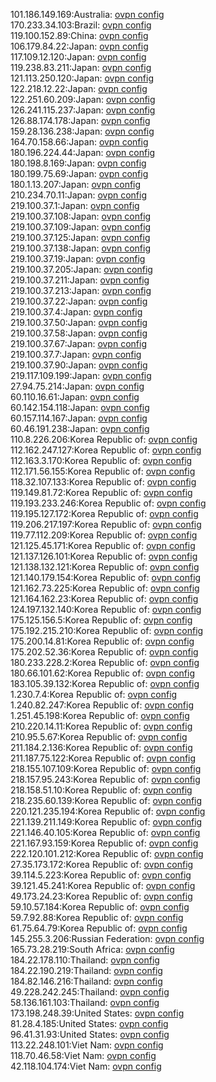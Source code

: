 101.186.149.169:Australia: [ovpn config](vpn/101_186_149_169.ovpn)  
170.233.34.103:Brazil: [ovpn config](vpn/170_233_34_103.ovpn)  
119.100.152.89:China: [ovpn config](vpn/119_100_152_89.ovpn)  
106.179.84.22:Japan: [ovpn config](vpn/106_179_84_22.ovpn)  
117.109.12.120:Japan: [ovpn config](vpn/117_109_12_120.ovpn)  
119.238.83.211:Japan: [ovpn config](vpn/119_238_83_211.ovpn)  
121.113.250.120:Japan: [ovpn config](vpn/121_113_250_120.ovpn)  
122.218.12.22:Japan: [ovpn config](vpn/122_218_12_22.ovpn)  
122.251.60.209:Japan: [ovpn config](vpn/122_251_60_209.ovpn)  
126.241.115.237:Japan: [ovpn config](vpn/126_241_115_237.ovpn)  
126.88.174.178:Japan: [ovpn config](vpn/126_88_174_178.ovpn)  
159.28.136.238:Japan: [ovpn config](vpn/159_28_136_238.ovpn)  
164.70.158.66:Japan: [ovpn config](vpn/164_70_158_66.ovpn)  
180.196.224.44:Japan: [ovpn config](vpn/180_196_224_44.ovpn)  
180.198.8.169:Japan: [ovpn config](vpn/180_198_8_169.ovpn)  
180.199.75.69:Japan: [ovpn config](vpn/180_199_75_69.ovpn)  
180.1.13.207:Japan: [ovpn config](vpn/180_1_13_207.ovpn)  
210.234.70.11:Japan: [ovpn config](vpn/210_234_70_11.ovpn)  
219.100.37.1:Japan: [ovpn config](vpn/219_100_37_1.ovpn)  
219.100.37.108:Japan: [ovpn config](vpn/219_100_37_108.ovpn)  
219.100.37.109:Japan: [ovpn config](vpn/219_100_37_109.ovpn)  
219.100.37.125:Japan: [ovpn config](vpn/219_100_37_125.ovpn)  
219.100.37.138:Japan: [ovpn config](vpn/219_100_37_138.ovpn)  
219.100.37.19:Japan: [ovpn config](vpn/219_100_37_19.ovpn)  
219.100.37.205:Japan: [ovpn config](vpn/219_100_37_205.ovpn)  
219.100.37.211:Japan: [ovpn config](vpn/219_100_37_211.ovpn)  
219.100.37.213:Japan: [ovpn config](vpn/219_100_37_213.ovpn)  
219.100.37.22:Japan: [ovpn config](vpn/219_100_37_22.ovpn)  
219.100.37.4:Japan: [ovpn config](vpn/219_100_37_4.ovpn)  
219.100.37.50:Japan: [ovpn config](vpn/219_100_37_50.ovpn)  
219.100.37.58:Japan: [ovpn config](vpn/219_100_37_58.ovpn)  
219.100.37.67:Japan: [ovpn config](vpn/219_100_37_67.ovpn)  
219.100.37.7:Japan: [ovpn config](vpn/219_100_37_7.ovpn)  
219.100.37.90:Japan: [ovpn config](vpn/219_100_37_90.ovpn)  
219.117.109.199:Japan: [ovpn config](vpn/219_117_109_199.ovpn)  
27.94.75.214:Japan: [ovpn config](vpn/27_94_75_214.ovpn)  
60.110.16.61:Japan: [ovpn config](vpn/60_110_16_61.ovpn)  
60.142.154.118:Japan: [ovpn config](vpn/60_142_154_118.ovpn)  
60.157.114.167:Japan: [ovpn config](vpn/60_157_114_167.ovpn)  
60.46.191.238:Japan: [ovpn config](vpn/60_46_191_238.ovpn)  
110.8.226.206:Korea Republic of: [ovpn config](vpn/110_8_226_206.ovpn)  
112.162.247.127:Korea Republic of: [ovpn config](vpn/112_162_247_127.ovpn)  
112.163.3.170:Korea Republic of: [ovpn config](vpn/112_163_3_170.ovpn)  
112.171.56.155:Korea Republic of: [ovpn config](vpn/112_171_56_155.ovpn)  
118.32.107.133:Korea Republic of: [ovpn config](vpn/118_32_107_133.ovpn)  
119.149.81.72:Korea Republic of: [ovpn config](vpn/119_149_81_72.ovpn)  
119.193.233.246:Korea Republic of: [ovpn config](vpn/119_193_233_246.ovpn)  
119.195.127.172:Korea Republic of: [ovpn config](vpn/119_195_127_172.ovpn)  
119.206.217.197:Korea Republic of: [ovpn config](vpn/119_206_217_197.ovpn)  
119.77.112.209:Korea Republic of: [ovpn config](vpn/119_77_112_209.ovpn)  
121.125.45.171:Korea Republic of: [ovpn config](vpn/121_125_45_171.ovpn)  
121.137.126.101:Korea Republic of: [ovpn config](vpn/121_137_126_101.ovpn)  
121.138.132.121:Korea Republic of: [ovpn config](vpn/121_138_132_121.ovpn)  
121.140.179.154:Korea Republic of: [ovpn config](vpn/121_140_179_154.ovpn)  
121.162.73.225:Korea Republic of: [ovpn config](vpn/121_162_73_225.ovpn)  
121.164.162.23:Korea Republic of: [ovpn config](vpn/121_164_162_23.ovpn)  
124.197.132.140:Korea Republic of: [ovpn config](vpn/124_197_132_140.ovpn)  
175.125.156.5:Korea Republic of: [ovpn config](vpn/175_125_156_5.ovpn)  
175.192.215.210:Korea Republic of: [ovpn config](vpn/175_192_215_210.ovpn)  
175.200.14.81:Korea Republic of: [ovpn config](vpn/175_200_14_81.ovpn)  
175.202.52.36:Korea Republic of: [ovpn config](vpn/175_202_52_36.ovpn)  
180.233.228.2:Korea Republic of: [ovpn config](vpn/180_233_228_2.ovpn)  
180.66.101.62:Korea Republic of: [ovpn config](vpn/180_66_101_62.ovpn)  
183.105.39.132:Korea Republic of: [ovpn config](vpn/183_105_39_132.ovpn)  
1.230.7.4:Korea Republic of: [ovpn config](vpn/1_230_7_4.ovpn)  
1.240.82.247:Korea Republic of: [ovpn config](vpn/1_240_82_247.ovpn)  
1.251.45.198:Korea Republic of: [ovpn config](vpn/1_251_45_198.ovpn)  
210.220.14.11:Korea Republic of: [ovpn config](vpn/210_220_14_11.ovpn)  
210.95.5.67:Korea Republic of: [ovpn config](vpn/210_95_5_67.ovpn)  
211.184.2.136:Korea Republic of: [ovpn config](vpn/211_184_2_136.ovpn)  
211.187.75.122:Korea Republic of: [ovpn config](vpn/211_187_75_122.ovpn)  
218.155.107.109:Korea Republic of: [ovpn config](vpn/218_155_107_109.ovpn)  
218.157.95.243:Korea Republic of: [ovpn config](vpn/218_157_95_243.ovpn)  
218.158.51.10:Korea Republic of: [ovpn config](vpn/218_158_51_10.ovpn)  
218.235.60.139:Korea Republic of: [ovpn config](vpn/218_235_60_139.ovpn)  
220.121.235.194:Korea Republic of: [ovpn config](vpn/220_121_235_194.ovpn)  
221.139.211.149:Korea Republic of: [ovpn config](vpn/221_139_211_149.ovpn)  
221.146.40.105:Korea Republic of: [ovpn config](vpn/221_146_40_105.ovpn)  
221.167.93.159:Korea Republic of: [ovpn config](vpn/221_167_93_159.ovpn)  
222.120.101.212:Korea Republic of: [ovpn config](vpn/222_120_101_212.ovpn)  
27.35.173.172:Korea Republic of: [ovpn config](vpn/27_35_173_172.ovpn)  
39.114.5.223:Korea Republic of: [ovpn config](vpn/39_114_5_223.ovpn)  
39.121.45.241:Korea Republic of: [ovpn config](vpn/39_121_45_241.ovpn)  
49.173.24.23:Korea Republic of: [ovpn config](vpn/49_173_24_23.ovpn)  
59.10.57.184:Korea Republic of: [ovpn config](vpn/59_10_57_184.ovpn)  
59.7.92.88:Korea Republic of: [ovpn config](vpn/59_7_92_88.ovpn)  
61.75.64.79:Korea Republic of: [ovpn config](vpn/61_75_64_79.ovpn)  
145.255.3.206:Russian Federation: [ovpn config](vpn/145_255_3_206.ovpn)  
165.73.28.219:South Africa: [ovpn config](vpn/165_73_28_219.ovpn)  
184.22.178.110:Thailand: [ovpn config](vpn/184_22_178_110.ovpn)  
184.22.190.219:Thailand: [ovpn config](vpn/184_22_190_219.ovpn)  
184.82.146.216:Thailand: [ovpn config](vpn/184_82_146_216.ovpn)  
49.228.242.245:Thailand: [ovpn config](vpn/49_228_242_245.ovpn)  
58.136.161.103:Thailand: [ovpn config](vpn/58_136_161_103.ovpn)  
173.198.248.39:United States: [ovpn config](vpn/173_198_248_39.ovpn)  
81.28.4.185:United States: [ovpn config](vpn/81_28_4_185.ovpn)  
96.41.31.93:United States: [ovpn config](vpn/96_41_31_93.ovpn)  
113.22.248.101:Viet Nam: [ovpn config](vpn/113_22_248_101.ovpn)  
118.70.46.58:Viet Nam: [ovpn config](vpn/118_70_46_58.ovpn)  
42.118.104.174:Viet Nam: [ovpn config](vpn/42_118_104_174.ovpn)  
